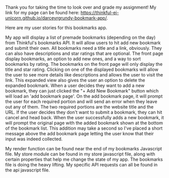 Thank you for taking the time to look over and grade my assignment! My link for my page can be found here:
https://thinkful-ei-unicorn.github.io/darceyrgrundy-bookmark-app/.

Here are my user stories for this bookmarks app.

My app will display a list of premade bookmarks (depending on the day) from Thinkful's bookmarks API. It will allow users to hit add new bookmark and submit their own. All bookmarks need a title and a link, obviously. They can also have descriptions and star ratings that are optional. The front page display bookmarks, an option to add new ones, and a way to sort bookmarks by rating. The bookmarks on the front page will only display the title and star rating. Clicking on one of the displayed bookmarks will allow the user to see more details like descriptions and allows the user to visit the link. This expanded view also gives the user an option to delete the expanded bookmark. When a user decides they want to add a new bookmark, they can just clicked the "+ Add New Bookmark" button which will load an 'add bookmark page'. On the add bookmark page, it will prompt the user for each required portion and will send an error when they leave out any of them. The two required portions are the website title and the URL. If the user decides they don't want to submit a bookmark, they can hit cancel and head back. When the user successfully adds a new bookmark, it will prompt the original page with the added bookmark shown at the bottom of the bookmark list. This addition may take a second so I've placed a short message above the add bookmark page letting the user know that their input was indeed collected.

My render function can be found near the end of my bookmarks Javascript file. My store module can be found in my store javascript file, along with certain properties that help me change the state of my app. The bookmarks file is doing the heavy lifting. My specific API requests can all be found in the api javascript file. 